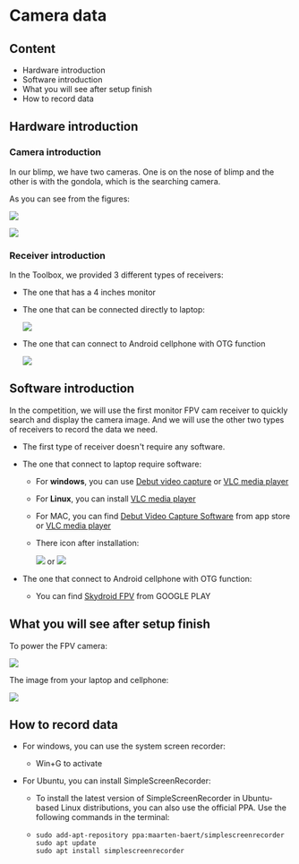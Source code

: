 # Camera data

## Content 

- Hardware introduction
- Software introduction
- What you will see after setup finish
- How to record data

## Hardware introduction

### Camera introduction

In our blimp, we have two cameras. One is on the nose of blimp and the other is with the gondola, which is the searching camera.

As you can see from the figures:

![](Assembly_pics/19.jpg)

![](Assembly_pics/gondola.jpeg)

### Receiver introduction

In the Toolbox, we provided 3 different types of receivers:

- The one that has a 4 inches monitor

- The one that can be connected directly to laptop:

  ![](Assembly_pics/receiver_1.jpg)

- The one that can connect to Android cellphone with OTG function

  ![](Assembly_pics/receiver_2.jpg)

## Software introduction

In the competition, we will use the first monitor FPV cam receiver to quickly search and display the camera image. And we will use the other two types of receivers to record the data we need.  

- The first type of receiver doesn't require any software.

- The one that connect to laptop require software:

  - For **windows**, you can use [Debut video capture](https://www.nchsoftware.com/capture/index.html) or  [VLC media player](https://get.videolan.org/vlc/3.0.12/win32/vlc-3.0.12-win32.exe) 

  - For **Linux**, you can install [VLC media player](https://www.videolan.org/vlc/download-ubuntu.html)

  - For MAC, you can find [Debut Video Capture Software](https://apps.apple.com/us/app/debut-video-capture-software/id913592132?mt=12) from app store or [VLC media player](https://www.videolan.org/vlc/download-macosx.html)

  - There icon after installation: 

    ![](pics/sw_1.jpg) or ![](pics/sw_2.jpg)

- The one that connect to Android cellphone with OTG function:
  - You can find [Skydroid FPV](https://play.google.com/store/apps/details?id=com.shenyaocn.android.fuavg&hl=en_US&gl=US) from GOOGLE PLAY

## What you will see after setup finish

To power the FPV camera:

![](pics/FPV_cam.jpeg)

The image from your laptop and cellphone:

![](pics/img.jpeg)

## How to record data

- For windows, you can use the system screen recorder:
  -  Win+G to activate 

- For Ubuntu, you can install SimpleScreenRecorder:

  - To install the latest version of SimpleScreenRecorder in Ubuntu-based Linux distributions, you can also use the official PPA. Use the following commands in the terminal:

  - ```
    sudo add-apt-repository ppa:maarten-baert/simplescreenrecorder
    sudo apt update
    sudo apt install simplescreenrecorder
    ```



